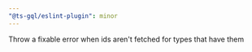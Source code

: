 ```yaml
---
"@ts-gql/eslint-plugin": minor
---
```


Throw a fixable error when ids aren't fetched for types that have them
